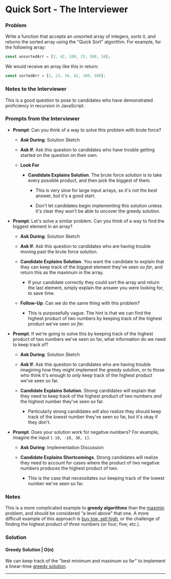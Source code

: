 # Quick Sort - The Interviewer

### Problem

Write a function that accepts an unsorted array of integers, sorts it, and returns the sorted array using the "Quick Sort" algorithm. For example, for the following array:

```js
const unsortedArr = [2, 42, 100, 23, 500, 34];
```

We would receive an array like this in return:

```js
const sortedArr = [2, 23, 34, 42, 100, 500];
```

### Notes to the Interviewer

This is a good question to pose to candidates who have demonstrated proficiency in recursion in JavaScript. 

### Prompts from the Interviewer

* **Prompt**: Can you think of a way to solve this problem with brute force?

  * **Ask During**: Solution Sketch

  * **Ask If**: Ask this question to candidates who have trouble getting started on the question on their own.

  * **Look For**

    * **Candidate Explains Solution**. The brute force solution is to take every possible product, and then pick the biggest of them.

      * This is very slow for large input arrays, so it's not the _best_ answer, but it's a good start.

      * Don't let candidates begin implementing this solution unless it's clear they won't be able to uncover the greedy solution.

* **Prompt**: Let's solve a similar problem. Can you think of a way to find the biggest element in an array?

  * **Ask During**: Solution Sketch

  * **Ask If**: Ask this question to candidates who are having trouble moving past the brute force solution.

  * **Candidate Explains Solution**. You want the candidate to explain that they can keep track of the biggest element they've seen _so far_, and return this as the maximum in the array.

    * If your candidate correctly they could sort the array and return the last element, simply explain the answer you were looking for, to save time.

  * **Follow-Up**: Can we do the same thing with this problem?

    * This is purposefully vague. The hint is that we can find the highest product of two numbers by keeping track of the highest product we've seen _so far_.

* **Prompt**: If we're going to solve this by keeping track of the highest product of two numbers we've seen so far, what information do we need to keep track of?

  * **Ask During**: Solution Sketch

  * **Ask If**: Ask this question to candidates who are having trouble imagining how they might implement the greedy solution, or to those who think it's enough to _only_ keep track of the highest product we've seen so far.

  * **Candidate Explains Solution**. Strong candidates will explain that they need to keep track of the highest product of two numbers _and_ the highest number they've seen so far.

    * Particularly strong candidates will also realize they should keep track of the _lowest_ number they've seen so far, but it's okay if they don't.

* **Prompt**. Does your solution work for negative numbers? For example, imagine the input `[-10, -10, 30, 1]`.

  * **Ask During**: Implementation Discussion

  * **Candidate Explains Shortcomings**. Strong candidates will realize they need to account for cases where the product of two negative numbers produces the highest product of two.

    * This is the case that necessitates our keeping track of the lowest number we've seen so far.

### Notes

This is a more complicated example to **greedy algorithms** than the [maximin](../maximin) problem, and should be considered "a level above" that one. A more difficult example of this approach is [buy low, sell high](../buy_low_sell_high), or the challenge of finding the highest product of _three_ numbers (or four; five; etc.).

### Solution

#### Greedy Solution | O(n)

We can keep track of the "best minimum and maximum so far" to implement a linear-time [greedy solution](../maximin/Solved/maximin.js).

- - -
